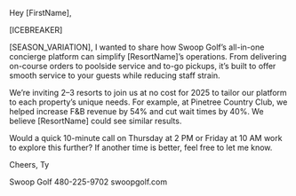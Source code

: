 Hey [FirstName],

[ICEBREAKER]

[SEASON_VARIATION], I wanted to share how Swoop Golf’s all-in-one concierge platform can simplify [ResortName]’s operations. From delivering on-course orders to poolside service and to-go pickups, it’s built to offer smooth service to your guests while reducing staff strain.

We’re inviting 2–3 resorts to join us at no cost for 2025 to tailor our platform to each property’s unique needs. For example, at Pinetree Country Club, we helped increase F&B revenue by 54% and cut wait times by 40%. We believe [ResortName] could see similar results.

Would a quick 10-minute call on Thursday at 2 PM or Friday at 10 AM work to explore this further? If another time is better, feel free to let me know.

Cheers,
Ty

Swoop Golf
480-225-9702
swoopgolf.com
